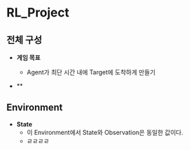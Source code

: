 # RL_Project

## 전체 구성
- **게임 목표**
  - Agent가 최단 시간 내에 Target에 도착하게 만들기

- **
 
## Environment
- **State**
  - 이 Environment에서 State와 Observation은 동일한 값이다.
  - ㄹㄹㄹㄹ
